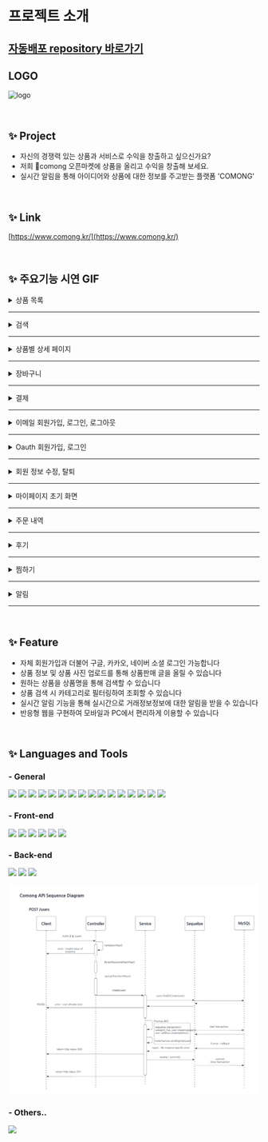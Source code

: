 # 프로젝트 소개

## [자동배포 repository 바로가기](https://github.com/onewithtruth/comong)

## LOGO

![logo](https://imagedelivery.net/BOKuAiJyROlMLXwCcBYMqQ/9cb76ebb-2ba7-4998-40d8-056e6fe5d700/public)

</br>

## ✨ Project

- 자신의 경쟁력 있는 상품과 서비스로 수익을 창출하고 싶으신가요?
- 저희 comong 오픈마켓에 상품을 올리고 수익을 창출해 보세요.
- 실시간 알림을 통해 아이디어와 상품에 대한 정보를 주고받는 플랫폼 'COMONG'

</br>

## ✨ Link

[https://www.comong.kr/](https://www.comong.kr/)

</br>

## ✨ 주요기능 시연 GIF

<details>
  <summary> 상품 목록 </summary>

  <details>
  <summary> 메인 배너 (자동 슬라이드)</summary>
    <img width="700" src="https://user-images.githubusercontent.com/86667412/158828284-b418222d-f2d2-40ec-a9d8-899fad1d1100.gif"/>
  </details>

  <details>
  <summary> 상품 목록 (무한스크롤) </summary>
    <img width="700" src="https://user-images.githubusercontent.com/86667412/158832768-90f6f518-23cf-4d42-9b38-6c47e8ed18ce.gif"/>
  </details>
  
  <details>
  <summary> 상품 목록 (카테고리별 필터)  </summary>
    <img width="700" src="https://user-images.githubusercontent.com/86667412/158832382-c8ff7e60-a8aa-4704-b8c0-88316e2ec288.gif"/>
  </details>
  
</details>

---

<details>
  <summary> 검색 </summary>

  <details>
  <summary> 상품 검색 </summary>
    <img width="700" src="https://user-images.githubusercontent.com/86667412/158833765-129ab415-eda0-456c-b71e-10e05bff9f2c.gif"/>
  </details>
  
  <details>
  <summary> 인기검색어 </summary>
    <img width="700" src="https://user-images.githubusercontent.com/86667412/158833652-8309192f-3ecd-4399-80bc-52e94ad9f076.gif"/>
  </details>

</details>

---

<details>
  <summary> 상품별 상세 페이지 </summary>

  <details>
  <summary> 상품 사진 </summary>
    <img width="700" src="https://user-images.githubusercontent.com/86667412/158838630-164b5c36-fc3a-4c9a-8334-1397cda64b45.gif"/>
  </details>
  
  <details>
  <summary> 상품 설명 </summary>
    <img width="700" src="https://user-images.githubusercontent.com/86667412/158838734-ecebc4a1-e1c4-4790-9182-aa1ce24fdea1.gif"/>
  </details>
  
  <details>
  <summary> 상품평 </summary>
    <img width="700" src="https://user-images.githubusercontent.com/86667412/158838847-b6b46526-1cb4-461f-ada1-7360ad8bc25e.gif"/>
  </details>
  
</details>

---

<details>
  <summary> 장바구니 </summary>

  <details>
  <summary> 장바구니 담기 </summary>
    <img width="700" src="https://user-images.githubusercontent.com/86667412/158920976-9851a6e1-c839-483e-8b07-01df743efc54.gif"/>
  </details>
  
  <details>
  <summary> 장바구니 상품 개수 조절 </summary>
    <img width="700" src="https://user-images.githubusercontent.com/86667412/158921415-a812ec0a-7a8f-418c-a7ba-312e67592437.gif"/>
  </details>
  
  <details>
  <summary> 장바구니 상품 삭제 </summary>
    <img width="700" src="https://user-images.githubusercontent.com/86667412/158921258-6fa7e193-37d4-4ad2-b5f1-f847345ae3e7.gif"/>
  </details>
  
  
</details>

---

<details>
  <summary> 결제 </summary>

  <details>
  <summary> 결제 선택(장바구니) </summary>
    <img width="700" src="https://user-images.githubusercontent.com/86667412/158921854-2547fd55-1ec5-4f3c-8f51-b780095d1a61.gif"/>
  </details>

  <details>
  <summary> 결제 선택 (상품 페이지) </summary>
    <img width="700" src="https://user-images.githubusercontent.com/86667412/158921907-5dcbc0ca-0f61-453e-9cc0-11052b6d3711.gif"/>
  </details>  
  
  <details>
  <summary> 결제 주소 입력 </summary>
    <img width="700" src="https://user-images.githubusercontent.com/86667412/158925689-8a10c5d4-d81e-4ddc-a367-a4a2a00542cd.gif"/>
  </details>

  <details>
  <summary> 결제 진행 </summary>
    <img width="700" src="https://user-images.githubusercontent.com/86667412/158925748-56cc823f-a6fb-440b-9ad1-14bdbaef6bf6.gif"/>
  </details>  
  
  <details>
  <summary> 결제 카드 선택 </summary>
    <img width="700" src="https://user-images.githubusercontent.com/86667412/158925825-1eeb2797-7b0c-4b63-82de-2a125cf6deb9.gif"/>
  </details>
  
  <details>
  <summary> 결제 완료 </summary>
    <img width="700" src="https://user-images.githubusercontent.com/86667412/158925881-b08b46cd-5679-4b45-b79c-b97e8700767b.gif"/>
  </details>
  
</details>

---

<details>
  <summary> 이메일 회원가입, 로그인, 로그아웃</summary>
  
  <details>
  <summary> 회원가입 - 일반회원 </summary>
    <img width="700" src="https://user-images.githubusercontent.com/88753089/159136241-0eef747e-45c9-4929-acb1-f5036613079a.gif"/>
  </details>
  
  <details>
  <summary>회원가입 - 판매회원</summary>
    <img width="700" src="https://user-images.githubusercontent.com/88753089/159177932-2749a421-b5a2-44f1-b34d-cfdcc7fc24b9.gif"/>
  </details>

  <!-- <details>
  <summary>판매회원 (가입 신청 후 이메일)</summary>
    <img width="700" src=""/>
  </details> -->

  <details>
  <summary> 로그인 </summary>
    <img width="700" src="https://user-images.githubusercontent.com/88753089/159136262-f54070b5-cb45-425e-ab87-febf85fd566a.gif"/>
  </details>

  <details>
  <summary> 로그아웃 </summary>
    <img width="700" src="https://user-images.githubusercontent.com/88753089/159136307-a0010615-2d14-4a9a-a240-0a75ab969749.gif"/>
  </details>

</details>

---

<details>

  <summary>Oauth 회원가입, 로그인</summary>

  <details>
  <summary>네이버 - 회원가입</summary>
    <img width="700" src="https://user-images.githubusercontent.com/88753089/160566286-b3f8aee7-4468-405e-b232-d0729c3dc54b.gif"/>
  </details>

  <details>
  <summary>네이버 - 로그인</summary>
    <img width="700" src="https://user-images.githubusercontent.com/88753089/160566283-d9c88503-3cfc-4936-86ab-d38a6dd663ee.gif"/>
  </details>

  <details>
  <summary>카카오 - 회원가입</summary>
    <img width="700" src="https://user-images.githubusercontent.com/88753089/160566294-b60a1aec-a6d1-4a03-8b46-a2eb9f05452f.gif"/>
  </details>

  <details>
  <summary>카카오 - 로그인</summary>
    <img width="700" src="https://user-images.githubusercontent.com/88753089/160566291-382fa952-58e4-4df8-a40b-3535d5b2250f.gif"/>
  </details>

  <details>
  <summary>구글 - 회원가입</summary>
    <img width="700" src="https://user-images.githubusercontent.com/88753089/160566272-cdfbe576-2ce9-4969-9aef-1b6bd69ee88f.gif"/>
  </details>

  <details>
  <summary>구글 - 로그인</summary>
    <img width="700" src="https://user-images.githubusercontent.com/88753089/160566249-0ef47ce4-17ef-435e-8a46-966412649b6a.gif"/>
  </details>

</details>

---

<details>
  <summary>회원 정보 수정, 탈퇴</summary>

  <details>
    <summary>회원 정보 수정</summary>
    <img width="700" src="https://user-images.githubusercontent.com/88753089/160658064-6f7c1cbf-66a1-48a1-abc9-040cb9390052.gif"/>
  </details>

  <details>
    <summary>회원 정보 수정 (프로필 사진 변경)</summary>
    <img width="700" src="https://user-images.githubusercontent.com/88753089/160658072-c767d4c0-03f8-4775-8617-6fc6f4286526.gif"/>
  </details>

  <details>
    <summary>회원 탈퇴</summary>
    <img width="700" src="https://user-images.githubusercontent.com/88753089/160658080-1a03f1e5-a1b4-4831-a181-4f130045537c.gif"/>
  </details>

</details>

---

<details>
  <summary>마이페이지 초기 화면</summary>

  <details>
    <summary>일반 회원</summary>
    <img width="700" src="https://user-images.githubusercontent.com/88753089/159150106-f6de7f42-c115-4ea9-a8a8-85d43b4a4b71.gif"/>
  </details>

  <details>
    <summary>판매 회원</summary>
    <img width="700" src="https://user-images.githubusercontent.com/88753089/159153818-5721bc41-7eb5-4abc-8d47-41026c29dfd6.gif"/>
  </details>

</details>

---

<details>
  <summary>주문 내역</summary>

  <details>
    <summary>주문 내역 조회 (상품 상태에 따라)</summary>
    <img width="700" src="https://user-images.githubusercontent.com/88753089/160552242-d6daffa6-d8b4-4fa5-a034-11a2a4e84794.gif"/>
  </details>

  <details>
    <summary>주문 내역 조회 (상품 상태 + 기간에 따라)</summary>
    <img width="700" src="https://user-images.githubusercontent.com/88753089/160552255-388e7e4a-c129-438e-98e3-dba26bd67d9c.gif"/>
  </details>

</details>

---

<details>
  <summary>후기</summary>

  <details>
    <summary>후기 쓰기</summary>
    <img width="700" src="https://user-images.githubusercontent.com/88753089/160544983-3115ab0d-ee89-4d95-bde3-4f3a52cf80e5.gif"/>
  </details>

  <details>
    <summary>후기 쓰기 (사진 첨부)</summary>
    <img width="700" src="https://user-images.githubusercontent.com/88753089/160545061-3acad169-f8a0-492b-848b-6b0f1a5b2433.gif"/>
  </details>

  <details>
    <summary>후기 삭제</summary>
    <img width="700" src="https://user-images.githubusercontent.com/88753089/160545102-3f22f68a-d5ee-433f-8956-cd44f08b88b9.gif"/>
  </details>

</details>

---

<details>
  <summary>찜하기</summary>

  <details>
    <summary>찜하기 등록</summary>
    <img width="700" src="https://user-images.githubusercontent.com/88753089/159149861-5b01ba27-f454-4910-89b1-2f0a6ccb0dac.gif"/>
  </details>

  <details>
    <summary>찜하기 해제</summary>
    <img width="700" src="https://user-images.githubusercontent.com/88753089/159149987-eb83b06a-8f92-4f23-8d21-66dc0c3294bc.gif"/>
  </details>

</details>

---

<!-- <details>
  <summary>판매 내역</summary>

  <details>
    <summary>상세 정보 확인</summary>
    <img width="700" src=""/>
  </details>

  <details>
    <summary>진행 상태 변경 - 배송 준비 중</summary>
    <img width="700" src=""/>
  </details>

  <details>
    <summary>진행 상태 변경 - 배송 중</summary>
    <img width="700" src=""/>
  </details>

</details>

--- -->

<details>
  <summary>알림</summary>
  <details>
    <summary>알림 - 배송 준비 중</summary>
    <img width="700" src="https://user-images.githubusercontent.com/88753089/160664384-4b832fcc-d97d-48b6-ac1b-512f11dd8e21.gif"/>
  </details>

  <details>
    <summary>알림 - 배송 시작</summary>
    <img width="700" src="https://user-images.githubusercontent.com/88753089/160664378-d5c31ab2-2776-4453-aac1-4ca64214472a.gif"/>
  </details>

  <details>
    <summary>알림 읽은 경우 (색 구분, 숫자 변경)</summary>
    <img width="700" src="https://user-images.githubusercontent.com/88753089/160664389-34a8536d-5961-4e29-bc95-c82389c116cb.gif"/>
  </details>

  <details>
    <summary>알림 삭제</summary>
    <img width="700" src="https://user-images.githubusercontent.com/88753089/160664354-b781df03-a173-4aef-a5f7-cc6ded7df3f0.gif"/>
  </details>

</details>

---

 </br>

## ✨ Feature

- 자체 회원가입과 더불어 구글, 카카오, 네이버 소셜 로그인 가능합니다
- 상품 정보 및 상품 사진 업로드를 통해 상품판매 글을 올릴 수 있습니다
- 원하는 상품을 상품명을 통해 검색할 수 있습니다
- 상품 검색 시 카테고리로 필터링하여 조회할 수 있습니다
- 실시간 알림 기능을 통해 실시간으로 거래정보정보에 대한 알림을 받을 수 있습니다
- 반응형 웹을 구현하여 모바일과 PC에서 편리하게 이용할 수 있습니다

</br>

## ✨ Languages and Tools

### - General

<img src="https://img.shields.io/badge/javascript-F7DF1E?style=for-the-badge&logo=javascript&logoColor=black" height="50"> <img src="https://img.shields.io/badge/TypeScript-007396?style=for-the-badge&logo=TypeScript&logoColor=white" height="50">
<img src="https://img.shields.io/badge/Node.js-339933?style=for-the-badge&logo=Node.js&logoColor=white" height="50">
<img src="https://img.shields.io/badge/mysql-4479A1?style=for-the-badge&logo=mysql&logoColor=white" height="50">
<img src="https://img.shields.io/badge/Amazon AWS-232F3E?style=for-the-badge&logo=AmazonAWS&logoColor=white" height="50">
<img src="https://img.shields.io/badge/Cloudflare-F38020?style=for-the-badge&logo=Cloudflare&logoColor=white" height="50">
<img src="https://img.shields.io/badge/Socket.io-010101?style=for-the-badge&logo=Socket.io&logoColor=white" height="50">
<img src="https://img.shields.io/badge/Git-003545?style=for-the-badge&logo=Git&logoColor=white" height="50">
<img src="https://img.shields.io/badge/github-181717?style=for-the-badge&logo=github&logoColor=white" height="50">
<img src="https://img.shields.io/badge/Ubuntu-E95420?style=for-the-badge&logo=Ubuntu&logoColor=black" height="50">
<img src="https://img.shields.io/badge/mac OS-000000?style=for-the-badge&logo=macOS&logoColor=white" height="50">
<img src="https://img.shields.io/badge/Windows-61DAFB?style=for-the-badge&logo=Windows&logoColor=black" height="50">
<img src="https://img.shields.io/badge/Discord-1572B6?style=for-the-badge&logo=Discord&logoColor=white" height="50">
<img src="https://img.shields.io/badge/Visual Studio Code-007ACC?style=for-the-badge&logo=VisualStudioCode&logoColor=white" height="50">
<img src="https://img.shields.io/badge/Postman-FF6C37?style=for-the-badge&logo=Postman&logoColor=white" height="50">
<img src="https://img.shields.io/badge/PowerShell-5391FE?style=for-the-badge&logo=PowerShell&logoColor=white" height="50">

### - Front-end

<img src="https://img.shields.io/badge/react-61DAFB?style=for-the-badge&logo=react&logoColor=black" height="50"> <img src="https://img.shields.io/badge/Redux-764ABC?style=for-the-badge&logo=Redux&logoColor=black" height="50">
<img src="https://img.shields.io/badge/Redux toolkit-764ABC?style=for-the-badge&logo=Redux&logoColor=black" height="50">
<img src="https://img.shields.io/badge/html-E34F26?style=for-the-badge&logo=html5&logoColor=white" height="50">
<img src="https://img.shields.io/badge/css-1572B6?style=for-the-badge&logo=css3&logoColor=white" height="50">
<img src="https://img.shields.io/badge/styled components-DB7093?style=for-the-badge&logo=styled-components&logoColor=black" height="50">

### - Back-end

<img src="https://img.shields.io/badge/nestjs-E0234E?style=for-the-badge&logo=nestjs&logoColor=white" height="50"> <img src="https://img.shields.io/badge/Express-000000?style=for-the-badge&logo=Express&logoColor=white" height="50">
<img src="https://img.shields.io/badge/Sequelize-0769AD?style=for-the-badge&logo=Sequelize&logoColor=white" height="50">

<img src="https://raw.githubusercontent.com/dahyeon11/resource_storage/ec6baa63e2e2673c273841d2dd7c3238444c4a0a/Blank%20diagram%20(1).png">

### - Others..

<img src="https://img.shields.io/badge/Coffee-5B4638?style=for-the-badge&logo=BuyMeACoffee&logoColor=white" height="50">

